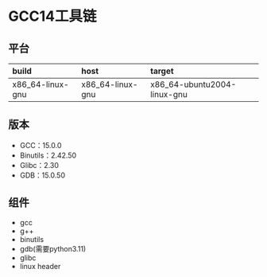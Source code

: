 # GCC14工具链

## 平台

| build            | host             | target                      |
| :--------------- | :--------------- | :-------------------------- |
| x86_64-linux-gnu | x86_64-linux-gnu | x86_64-ubuntu2004-linux-gnu |

## 版本

- GCC：15.0.0
- Binutils：2.42.50
- Glibc：2.30
- GDB：15.0.50

## 组件

- gcc
- g++
- binutils
- gdb(需要python3.11)
- glibc
- linux header
